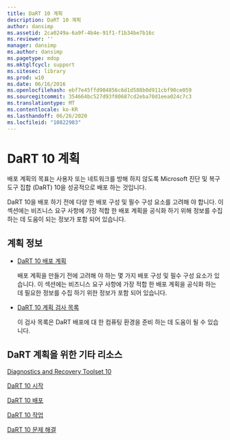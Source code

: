 ```yaml
---
title: DaRT 10 계획
description: DaRT 10 계획
author: dansimp
ms.assetid: 2ca0249a-6a9f-4b4e-91f1-f1b34be7b16c
ms.reviewer: ''
manager: dansimp
ms.author: dansimp
ms.pagetype: mdop
ms.mktglfcycl: support
ms.sitesec: library
ms.prod: w10
ms.date: 06/16/2016
ms.openlocfilehash: ebf7e45ffd904856c6d1d588b0d911cbf90ce059
ms.sourcegitcommit: 354664bc527d93f80687cd2eba70d1eea024c7c3
ms.translationtype: MT
ms.contentlocale: ko-KR
ms.lasthandoff: 06/26/2020
ms.locfileid: "10822983"
---
```

# DaRT 10 계획


배포 계획의 목표는 사용자 또는 네트워크를 방해 하지 않도록 Microsoft 진단 및 복구 도구 집합 (DaRT) 10을 성공적으로 배포 하는 것입니다.

DaRT 10을 배포 하기 전에 다양 한 배포 구성 및 필수 구성 요소를 고려해 야 합니다. 이 섹션에는 비즈니스 요구 사항에 가장 적합 한 배포 계획을 공식화 하기 위해 정보를 수집 하는 데 도움이 되는 정보가 포함 되어 있습니다.

## 계획 정보


-   [DaRT 10 배포 계획](planning-to-deploy-dart-10.md)

    배포 계획을 만들기 전에 고려해 야 하는 몇 가지 배포 구성 및 필수 구성 요소가 있습니다. 이 섹션에는 비즈니스 요구 사항에 가장 적합 한 배포 계획을 공식화 하는 데 필요한 정보를 수집 하기 위한 정보가 포함 되어 있습니다.

-   [DaRT 10 계획 검사 목록](dart-10-planning-checklist.md)

    이 검사 목록은 DaRT 배포에 대 한 컴퓨팅 환경을 준비 하는 데 도움이 될 수 있습니다.

## <a href="" id="other-resources-for-dart-planning-"></a>DaRT 계획을 위한 기타 리소스


[Diagnostics and Recovery Toolset 10](index.md)

[DaRT 10 시작](getting-started-with-dart-10.md)

[DaRT 10 배포](deploying-dart-10.md)

[DaRT 10 작업](operations-for-dart-10.md)

[DaRT 10 문제 해결](troubleshooting-dart-10.md)

 

 





